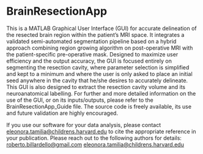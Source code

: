 # BrainResectionApp
This is a MATLAB Graphical User Interface (GUI) for accurate delineation of the resected brain region within the patient’s MRI space. It integrates a validated semi-automated segmentation pipeline based on a hybrid approach combining region growing algorithm on post-operative MRI with the patient-specific pre-operative mask. Designed to maximize user efficiency and the output accuracy, the GUI is focused entirely on segmenting the resection cavity, where parameter selection is simplified and kept to a minimum and where the user is only asked to place an initial seed anywhere in the cavity that he/she desires to accurately delineate. This GUI is also designed to extract the resection cavity volume and its neuroanatomical labelling. For further and more detailed information on the use of the GUI, or on its inputs/outputs, please refer to the BrainResectionApp_Guide file. The source code is freely available, its use and future validation are highly encouraged.

If you use our software for your data analysis, please contact eleonora.tamilia@childrens.harvard.edu to cite the appropriate reference in your publication.
Please reach out to the following authors for details: 
roberto.billardello@gmail.com
eleonora.tamilia@childrens.harvard.edu
